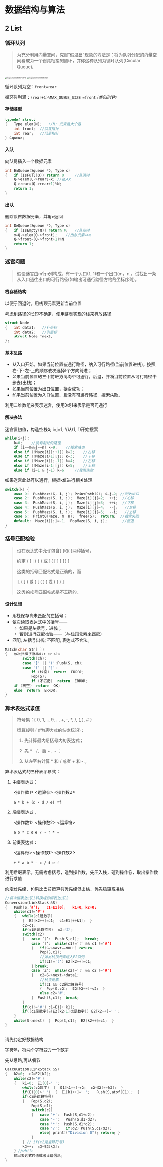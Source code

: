 # 数据结构与算法

## 2 List

### 循环队列

> 为充分利用向量空间，克服“假溢出”现象的方法是：将为队列分配的向量空间看成为一个首尾相接的圆环，并称这种队列为循环队列(Circular Queue)。

<img src="C:\Users\Cynthia\AppData\Roaming\Typora\typora-user-images\image-20230928080743640.png" alt="image-20230928080743640" style="zoom:33%;" />

<img src="C:\Users\Cynthia\AppData\Roaming\Typora\typora-user-images\image-20230928080817021.png" alt="image-20230928080817021" style="zoom: 33%;" />

循环队列为空：`front=rear ` 

循环队列满：`(rear+1)%MAX_QUEUE_SIZE =front`  *(类似时钟)*

#### 存储类型

```c++
typedef struct
{	Type elem[N];	//N: 元素最大个数
	int front;	//队首指针
	int rear;	//队尾指针
} Squeue;

```

#### 入队

向队尾插入一个数据元素

```c++
int EnQueue(Squeue *Q, Type x)
{	if (IsFull(Q)) return 0;	//队满时
	Q->elem[Q->rear]=x;	//插入x
	Q->rear=(Q->rear+1)%N;
	return 1;
}
```

#### 出队

删除队首数据元素，并用x返回

```c++
int DeQueue(Squeue *Q, Type x)
{	if (IsEmpty(Q)) return 0;	//队空时
	x=Q->elem[Q->front];	//出队元素=>x
	Q->front=(Q->front+1)%N;
	return 1;
}
```



### 迷宫问题

> 假设迷宫由m行n列构成，有一个入口(1,  1)和一个出口(m，n)。试找出一条从入口通往出口的可行路径(如输出可通行路径方格的坐标序列)。

#### 栈存储结构

以便于回退时，用栈顶元素更新当前位置

考虑到路径的长短不确定，使用链表实现的栈来存放路径

```c++
struct Node
{	int data1;   //行坐标
	int data2;   //列坐标
	struct Node *next;
}; 
```

#### 基本思路

- 从入口开始。如果当前位置有通行路径，纳入可行路径(当前位置进栈)，按照右-下-左-上的顺序依次选择1个方向前进；
- 如果当前位置的三个前进方向均不可通行，后退，并将当前位置从可行路径中删去(出栈)；
- 如果当前位置为出口位置，搜索成功；
- 如果当前位置为入口位置，且没有可通行路径，搜索失败。

利用二维数组来表示迷宫，使用0或1来表示是否可通行

#### 解决办法

迷宫置初值，构造空栈S;  i=j=1;   //从(1, 1)开始搜索

```c++
while(i+j)：
	k=0;    //没有前进的路径
	if (i==m&&j==n) k=9;	//搜索成功
	else if (!Maze[i][j+1]) k=2;	//右移
	else if (!Maze[i+1][j]) k=3;	//下移
	else if (!Maze[i][j-1]) k=4;	//左移
	else if (!Maze[i-1][j]) k=5;	//上移
	else if (i=1 & j=1) k=6;	//搜索失败

```

如果迷宫此处可以通行，根据k值进行相关处理

```c++
switch(k) {
	case 9:  PushMaze(S, i, j); PrintPath(S); i=j=0; //到达出口
	case 2:  PushMaze(S, i, j);  Maze[i][j]=2;  ++j;  //右移
	case 3:  PushMaze(S, i, j);  Maze[i][j]=3;  ++i;  //下移
	case 4:  PushMaze(S, i, j);  Maze[i][j]=4;  --j;   //左移
	case 5:  PushMaze(S, i, j);  Maze[i][j]=5;  --i;   //上移
	case 6:  Print0(Maze, m, n);  free(S);  return;  //搜索失败
	default:  Maze[i][j]=-1;  PopMaze(S, i, j);	      //回退
}
```



### 括号匹配检验

> 设在表达式中允许包含[ ]和( )两种括号，
>
> 约定	( [ ] ( ) )  或  [ ( [ ] [ ] ) ]
>
> 这类的括号匹配格式是正确的，而	
>
> ​		[ ( ] ) 或 ( [ ( ) ) 或 ( ( ) ]
>
> 这类的括号匹配格式是不正确的。

#### 设计思想

- 用栈保存尚未匹配的左括号；
- 依次读取表达式中的括号—— 
  - 如果是左括号，进栈； 
  - 否则进行匹配检验——（与栈顶元素来匹配）
- 匹配, 左括号出栈;  不匹配, 表达式不合法。

```c++
Match(char Str[ ])
{	依次扫描字符串Str => ch:
		switch(ch):
 		case '[' || '(':Push(S, ch);
		case ')' || ']':
			if (栈空)  return  ERROR;
			Pop(S);
			if (不匹配)  return  ERROR;
	if (栈空)  return  OK;
	else  return  ERROR;
} 
```



### 算术表达式求值

> 符号集：{ 0, 1,…, 9, . , +, -, *, /, (, ), # }
>
> 运算规则 ( #为表达式的结束标识)：
>
> 1. 先计算最内层括号内的表达式；
>
> 2. 先 *、/，后 +、- ；
>
> 3. 从左至右计算 * 和 / 或者 + 和 - 。

算术表达式的三种表示形式：

1. 中缀表达式：

   ​	<操作数1> <运算符> <操作数2>

   ​	`a * b + (c - d / e) *f`

2. 后缀表达式：

   ​	<操作数1> <操作数2> <运算符>

   ​	`a b * c d e / - f * +`

3. 前缀表达式：

   ​	<运算符> <操作数1> <操作数2>

   ​	`+ * a b * - c / d e f`
   
   



利用后缀表示，无需考虑括号，碰到操作数，先压入栈，碰到操作符，取出操作数进行求值

约定优先级，如果比当前运算符优先级低出栈，优先级更高进栈

```c++
//将中缀表达式E1转换成后缀表达式E2
Conversion(LinkStack &S)
{	Push(S,‘#’);   c1=E1[0];   k1=0, k2=0;
	while(c1!=‘#’)
	{	while(c1是数字) 
		{  E2[k2++]=c1;  c1=E1[++k1];  }
		c2=c1;
		if(c1是运算符号)  c2='Z';
		switch(c2) 
		{	case ‘(’:  Push(S,c1);   break;
			case ‘)’:  while(c1!=‘(’ && c1 !=‘#’)
			{	if(S->next==NULL) return;
				Pop(S,c1);
             	//弹出栈顶元素进入E2队列
				if(c1!='(') E2[k2++]=c1;
			} break;
			case ‘Z’:  while(c2!=‘(’ && c2 !=‘#’)
			{	c2=S->next->data1;
             	//栈顶元素
				if(c1 && c2是运算符号)
				{  Pop(S,c2);  E2[k2++]=c2;  }
				else c2='#';
			}  Push(S,c1);  break;
		}
		if(c1!='#') c1=E1[++k1];
		if((c1是数字)&(E2[k2-1]也是数字)) E2[k2++]=' ';
	}
	while(S->next)  {  Pop(S,c1);  E2[k2++]=c1;  }
}
                         
```

请先约定好数据结构

字符串，将两个字符变为一个数字

先从思路,再从细节

```c++
Calculation(LinkStack &S)
{	k2=0;  c2=E2[k2];
	while(c2!='#') 
	{	k1=0;  E1[0]=' ';
		while(c2数字)  {  E1[k1++]=c2;  c2=E2[++k2];  }
		if(E1[0]>' ')  {  E1[k1++]=' ';   Push(S,atof(E1));  }
		if(c2是运算符号) 
		{	Pop(S,d2);
			Pop(S,d1);
			switch(c2)
			{	case '+':  Push(S,d1+d2);
				case '-':   Push(S,d1-d2);
				case '*':  Push(S,d1*d2);
				case '/':   if(d2) Push(S,d1/d2);
				else{ printf("Division 0"); return; }
			}
		} // if(c2是运算符号)
		k2++;  c2=E2[k2];
	} //while
	输出表达式的值或者出错信息;
}
```

